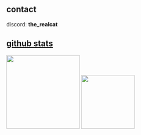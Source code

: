 ## contact

discord: **the_realcat**

## [github stats](https://github.com/anuraghazra/github-readme-stats)

<p><img src="https://github-readme-stats.vercel.app/api?username=the-cat-d&show_icons=true&theme=transparent&hide_border=true" height="192px">
<img src="https://github-readme-stats.vercel.app/api/top-langs?username=the-cat-d&theme=transparent&hide_border=true&layout=compact&langs_count=10&hide=css" height="140px"></p>
